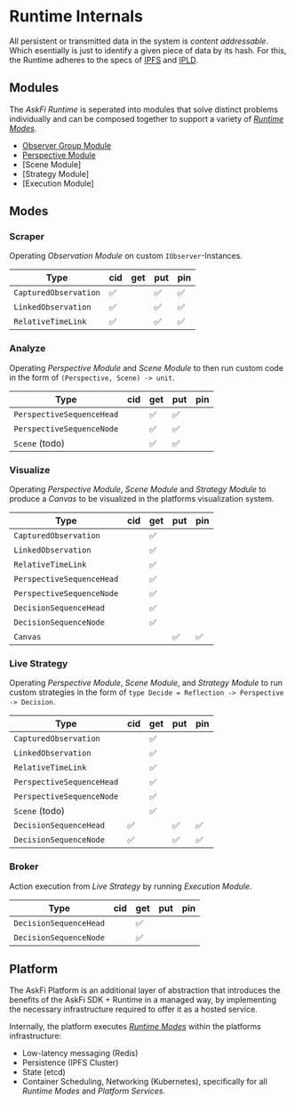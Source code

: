 # Runtime Internals

All persistent or transmitted data in the system is _content addressable_. Which esentially is just to identify a given piece of data by its hash. For this, the Runtime adheres to the specs of [IPFS](https://docs.ipfs.tech/) and [IPLD](https://ipld.io/docs/).

## Modules

The _AskFi Runtime_ is seperated into modules that solve distinct problems individually and can be composed together to support a variety of [_Runtime Modes_](#modes).

- [Observer Group Module](modules/observer-group.md)
- [Perspective Module](modules/perspective.md)
- [Scene Module]
- [Strategy Module]
- [Execution Module]

## Modes

### Scraper

Operating _Observation Module_ on custom `IObserver`-Instances.

| Type                          | cid | get | put | pin |
| ----------------------------- | --- | --- | --- | --- |
| `CapturedObservation`         | ✅  |     | ✅ |  ✅  |
| `LinkedObservation`           | ✅  |     | ✅ |  ✅  |
| `RelativeTimeLink`            | ✅  |     | ✅ |  ✅  |

### Analyze

Operating _Perspective Module_ and _Scene Module_ to then run custom code in the form of `(Perspective, Scene) -> unit`.

| Type                          | cid | get | put | pin |
| ----------------------------- | --- | --- | --- | --- |
| `PerspectiveSequenceHead`     |     | ✅  | ✅ |     |
| `PerspectiveSequenceNode`     |     | ✅  | ✅ |     |
| `Scene` (todo)                |     | ✅  | ✅ |     |

### Visualize

Operating _Perspective Module_, _Scene Module_ and _Strategy Module_ to produce a _Canvas_ to be visualized in the platforms visualization system.

| Type                          | cid | get | put | pin |
| ----------------------------- | --- | --- | --- | --- |
| `CapturedObservation`         |     | ✅  |    |      |
| `LinkedObservation`           |     | ✅  |    |      |
| `RelativeTimeLink`            |     | ✅  |    |      |
| `PerspectiveSequenceHead`     |     | ✅ |     |      |
| `PerspectiveSequenceNode`     |     | ✅ |     |      |
| `DecisionSequenceHead`        |     | ✅ |     |      |
| `DecisionSequenceNode`        |     | ✅ |     |      |
| `Canvas`                      |     |     | ✅ |  ✅  |

### Live Strategy

Operating _Perspective Module_, _Scene Module_, and _Strategy Module_ to run custom strategies in the form of `type Decide = Reflection -> Perspective -> Decision`.

| Type                          | cid | get | put | pin |
| ----------------------------- | --- | --- | --- | --- |
| `CapturedObservation`         |     | ✅  |    |      |
| `LinkedObservation`           |     | ✅  |    |      |
| `RelativeTimeLink`            |     | ✅  |    |      |
| `PerspectiveSequenceHead`     |     | ✅ |     |      |
| `PerspectiveSequenceNode`     |     | ✅ |     |      |
| `Scene` (todo)                |     | ✅ |     |      |
| `DecisionSequenceHead`        | ✅  |     | ✅ | ✅  |
| `DecisionSequenceNode`        | ✅  |     | ✅ | ✅  |

### Broker

Action execution from _Live Strategy_ by running _Execution Module_.

| Type                          | cid | get | put | pin |
| ----------------------------- | --- | --- | --- | --- |
| `DecisionSequenceHead`        |     | ✅  |    |     |
| `DecisionSequenceNode`        |     | ✅  |    |     |

## Platform

The AskFi Platform is an additional layer of abstraction that introduces the benefits of the AskFi SDK + Runtime in a managed way, by implementing the necessary infrastructure required to offer it as a hosted service.

Internally, the platform executes [_Runtime Modes_](#modules) within the platforms infrastructure:

- Low-latency messaging (Redis)
- Persistence (IPFS Cluster)
- State (etcd)
- Container Scheduling, Networking (Kubernetes), specifically for all _Runtime Modes_ and _Platform Services_.
